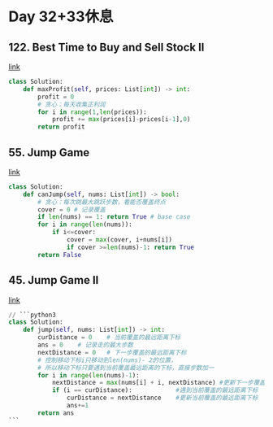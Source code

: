 # Day 32+33休息

## 122. Best Time to Buy and Sell Stock II

[link](https://leetcode.com/problems/best-time-to-buy-and-sell-stock-ii/description/)

```python
class Solution:
    def maxProfit(self, prices: List[int]) -> int:
        profit = 0
        # 贪心：每天收集正利润
        for i in range(1,len(prices)):
            profit += max(prices[i]-prices[i-1],0)
        return profit
```

## 55. Jump Game

[link](https://leetcode.com/problems/jump-game/description/)

```python
class Solution:
    def canJump(self, nums: List[int]) -> bool:
        # 贪心：每次跳最大跳跃步数，看能否覆盖终点
        cover = 0 # 记录覆盖
        if len(nums) == 1: return True # base case
        for i in range(len(nums)):
            if i<=cover:
                cover = max(cover, i+nums[i])
                if cover >=len(nums)-1: return True
        return False
```

## 45. Jump Game II

[link](https://leetcode.com/problems/jump-game-ii/description/)

````python
// ```python3
class Solution:
    def jump(self, nums: List[int]) -> int:
        curDistance = 0    # 当前覆盖的最远距离下标
        ans = 0    # 记录走的最大步数
        nextDistance = 0   # 下一步覆盖的最远距离下标
        # 控制移动下标i只移动到len(nums)- 2的位置，
        # 所以移动下标只要遇到当前覆盖最远距离的下标，直接步数加一
        for i in range(len(nums)-1):
            nextDistance = max(nums[i] + i, nextDistance) #更新下一步覆盖的最远距离下标
            if (i == curDistance):            #遇到当前覆盖的最远距离下标
                curDistance = nextDistance    #更新当前覆盖的最远距离下标
                ans+=1
        return ans
```
````
